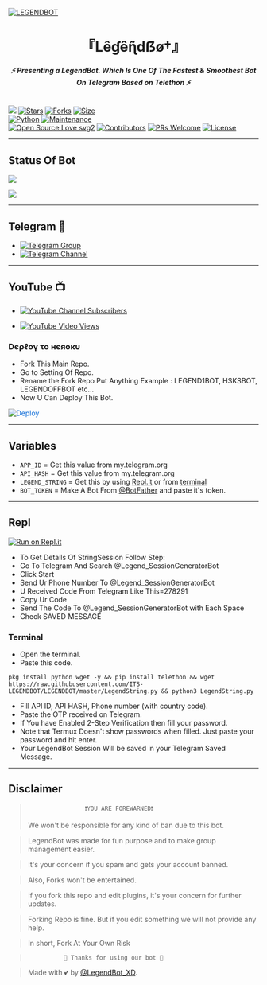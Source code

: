 [![LEGENDBOT](https://telegra.ph/file/2dfd3e6d9007aabffad92.jpg)](https://github.com/ITS-LEGENDBOT/LEGENDBOT)


<h1 align="center">
<b> 『Lêɠêɳ̃dẞø†』 </b>
</h1>

<h6 align="center">
  <b>⚡ Presenting a LegendBot. Which Is One Of The Fastest & Smoothest Bot On Telegram Based on Telethon ⚡</b>
</h6>


[![](https://img.shields.io/badge/LegendBot-v2.0-blue)](#)
[![Stars](https://img.shields.io/github/stars/LEGEND-AI/LEGENDBOT?style=flat-square&color=yellow)](https://github.com/LEGEND-AI/LEGENDBOT/stargazers)
[![Forks](https://img.shields.io/github/forks/LEGEND-AI/LEGENDBOT?style=flat-square&color=orange)](https://github.com/LEGEND-AI/LEGENDBOT/fork)
[![Size](https://img.shields.io/github/repo-size/LEGEND-AI/LEGENDBOT?style=flat-square&color=green)](https://github.com/LEGEND-AI/LEGENDBOT/)   
[![Python](https://img.shields.io/badge/Python-v3.10.2-blue)](https://www.python.org/)
[![Maintenance](https://img.shields.io/badge/Maintained%3F-yes-green.svg)](https://github.com/LEGEND-AI/LEGENDBOT/graphs/commit-activity)   
[![Open Source Love svg2](https://badges.frapsoft.com/os/v2/open-source.svg?v=103)](https://github.com/LEGEND-AI/LEGENDBOT)
[![Contributors](https://img.shields.io/github/contributors/LEGEND-AI/LEGENDBOT?style=flat-square&color=green)](https://github.com/LEGEND-AI/LEGENDBOT/graphs/contributors)
[![PRs Welcome](https://img.shields.io/badge/PRs-welcome-brightgreen.svg?style=flat-square)](https://makeapullrequest.com)
[![License](https://img.shields.io/badge/License-AGPL-blue)](https://github.com/LEGEND-AI/LEGENDBOT/blob/main/LICENSE)   

------

## Status Of Bot 
<p align="left">
    <a href="https://github.com/LEGEND-AI/LEGENDBOT/network/members"><img src="https://img.shields.io/github/forks/LEGEND-AI/LEGENDBOT?label=Forks&logoColor=Black&style=social"></a><p align="left"><a href="https://github.com/LEGEND-AI/LEGENDBOT/stargazers"><img src="https://img.shields.io/github/stars/LEGEND-AI/LEGENDBOT?logoColor=Blue&style=social"></a><p align="left"><a href="https://github.com/LEGEND-AI/LEGENDBOT"></a><p align="left"><a href="https://github.com/LEGEND-AI/LEGENDBOT?"></a>

------

## Telegram 🏪
- [![Telegram Group](https://img.shields.io/badge/Telegram-Group-brightgreen)](https://t.me/Legend_K_Userbot)
- [![Telegram Channel](https://img.shields.io/badge/Telegram-Channel-brightgreen)](https://t.me/Official_K_LegendBot)

------

## YouTube 📺
- [![YouTube Channel Subscribers](https://img.shields.io/youtube/channel/subscribers/UCvp8PY25PTRhFDZjLv3sVfg?style=social)](https://youtube.com/channel/UCvp8PY25PTRhFDZjLv3sVfg)

- [![YouTube Video Views](https://img.shields.io/youtube/views/CH_KO1wim2o?label=Tutorial+•+Heroku+•&style=social)](https://youtu.be/CH_KO1wim2o)

<h3> Dєρℓογ το нєяοκυ </h3>

- Fork This Main Repo.
- Go to Setting Of Repo.
- Rename the Fork Repo Put Anything Example : LEGEND1BOT, HSKSBOT, LEGENDOFFBOT etc...
- Now U Can Deploy This Bot.

<a href="https://heroku.com/deploy/https://github.com/novocaine1926/LEGENDISMUBOT/master" rel="nofollow" style="background-color: initial; box-sizing: border-box; color: #0366d6; text-decoration-line: none;"><img alt="Deploy" data-canonical-src="https://www.herokucdn.com/deploy/button.svg" src="https://camo.githubusercontent.com/83b0e95b38892b49184e07ad572c94c8038323fb/68747470733a2f2f7777772e6865726f6b7563646e2e636f6d2f6465706c6f792f627574746f6e2e737667" style="border-style: none; box-sizing: initial; max-width: 100%;" /></a></div>
</a>

---------

## Variables

- `APP_ID`  =  Get this value from my.telegram.org
- `API_HASH`  =  Get this value from my.telegram.org
- `LEGEND_STRING`  =  Get this by using [Repl.it](#Repl) or from [terminal](#Terminal)
- `BOT_TOKEN`  =  Make A Bot From [@BotFather](https://t.me/botfather) and paste it's token.
------

## Repl

[![Run on Repl.it](https://replit.com/badge/github/LEGEND-AI/LEGENDBOT)](https://replit.com/@KrishnaJaiswal1/LEGENDBOT#main.py)

- To Get Details Of StringSession Follow Step: 
- Go To Telegram And Search @Legend_SessionGeneratorBot
- Click Start
- Send Ur Phone Number To @Legend_SessionGeneratorBot
- U Received Code From Telegram Like This=278291
- Copy Ur Code
- Send The Code To @Legend_SessionGeneratorBot with Each Space
- Check SAVED MESSAGE

### Terminal
- Open the terminal.
- Paste this code.

`pkg install python wget -y && pip install telethon && wget https://raw.githubusercontent.com/ITS-LEGENDBOT/LEGENDBOT/master/LegendString.py && python3 LegendString.py`
- Fill API ID, API HASH, Phone number (with country code).
- Paste the OTP received on Telegram.
- If You have Enabled 2-Step Verification then fill your password.
- Note that Termux Doesn't show passwords when filled. Just paste your password and hit enter.
- Your LegendBot Session Will be saved in your Telegram Saved Message.



------
## Disclaimer
  
>                     ❗YOU ARE FOREWARNED❗
> We won't be responsible for any kind of ban due to this bot.

> LegendBot was made for fun purpose and to make group management easier.

> It's your concern if you spam and gets your account banned.

> Also, Forks won't be entertained.

> If you fork this repo and edit plugins, it's your concern for further updates.

> Forking Repo is fine. But if you edit something we will not provide any help.

> In short, Fork At Your Own Risk    

>               💖 Thanks for using our bot 💖

</details>


> Made with 💕 by [@LegendBot_XD](https://t.me/LegendBot_XD).    
